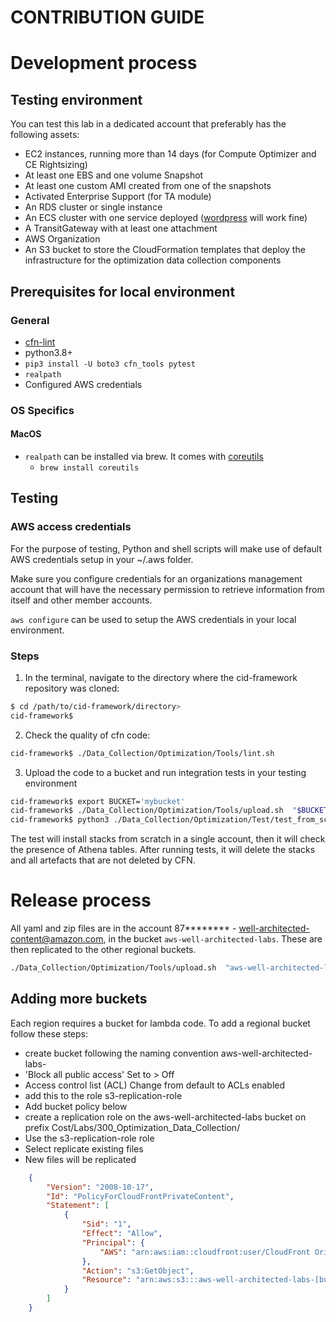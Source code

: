 # CONTRIBUTION GUIDE

# Development process

## Testing environment
You can test this lab in a dedicated account that preferably has the following assets:
* EC2 instances, running more than 14 days (for Compute Optimizer and CE Rightsizing)
* At least one EBS and one volume Snapshot
* At least one custom AMI created from one of the snapshots
* Activated Enterprise Support (for TA module)
* An RDS cluster or single instance
* An ECS cluster with one service deployed ([wordpress](https://aws.amazon.com/blogs/containers/running-wordpress-amazon-ecs-fargate-ecs/) will work fine)
* A TransitGateway with at least one attachment
* AWS Organization
* An S3 bucket to store the CloudFormation templates that deploy the infrastructure for the optimization data collection components

## Prerequisites for local environment

### General

* [cfn-lint](https://github.com/aws-cloudformation/cfn-lint#install)
* python3.8+
* `pip3 install -U boto3 cfn_tools pytest`
* `realpath`
* Configured AWS credentials

### OS Specifics 

#### MacOS

* `realpath` can be installed via brew. It comes with [coreutils](https://formulae.brew.sh/formula/coreutils)
  * `brew install coreutils`

## Testing

### AWS access credentials

For the purpose of testing, Python and shell scripts will make use of default AWS credentials setup in your ~/.aws folder.

Make sure you configure credentials for an organizations management account that will have the necessary permission to retrieve information from itself and other member accounts.

`aws configure` can be used to setup the AWS credentials in your local environment.

### Steps

1. In the terminal, navigate to the directory where the cid-framework repository was cloned:

```bash
$ cd /path/to/cid-framework/directory>
cid-framework$
```

2. Check the quality of cfn code:

```bash
cid-framework$ ./Data_Collection/Optimization/Tools/lint.sh
```

3. Upload the code to a bucket and run integration tests in your testing environment

```bash
cid-framework$ export BUCKET='mybucket'
cid-framework$ ./Data_Collection/Optimization/Tools/upload.sh  "$BUCKET"
cid-framework$ python3 ./Data_Collection/Optimization/Test/test_from_scratch.py
```

The test will install stacks from scratch in a single account, then it will check the presence of Athena tables. After running tests, it will delete the stacks and all artefacts that are not deleted by CFN.

# Release process
All yaml and zip files are in the account 87******** - well-architected-content@amazon.com, in the bucket `aws-well-architected-labs`. These are then replicated to the other regional buckets.

```bash
./Data_Collection/Optimization/Tools/upload.sh  "aws-well-architected-labs"
```


## Adding more buckets
Each region requires a bucket for lambda code. To add a regional bucket follow these steps:
* create bucket following the naming convention aws-well-architected-labs-<region>
* 'Block all public access' Set to > Off
* Access control list (ACL) Change from default to  ACLs enabled
* add this to the role s3-replication-role
* Add bucket policy below
* create a replication role on the aws-well-architected-labs bucket on prefix Cost/Labs/300_Optimization_Data_Collection/
* Use the s3-replication-role role
* Select replicate existing files
* New files will be replicated

```json
    {
        "Version": "2008-10-17",
        "Id": "PolicyForCloudFrontPrivateContent",
        "Statement": [
            {
                "Sid": "1",
                "Effect": "Allow",
                "Principal": {
                    "AWS": "arn:aws:iam::cloudfront:user/CloudFront Origin Access Identity E3RRAWK7UHVS3O"
                },
                "Action": "s3:GetObject",
                "Resource": "arn:aws:s3:::aws-well-architected-labs-[bucket location]/*"
            }
        ]
    }
```
